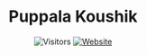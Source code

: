<h1 align="center">Puppala Koushik</h1>
<section align="center">
<img alt="Visitors" src="https://visitor-badge.glitch.me/badge?page_id=puppala-koushik.puppala-koushik.github.io" />
<a href="https://koushikpuppala.live"><img alt="Website" src="https://img.shields.io/website-up-down-green-red/http/shields.io.svg" /></a>
</section>